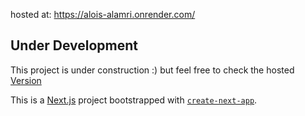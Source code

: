 hosted at: https://alois-alamri.onrender.com/

## Under Development
This project is under construction :)
 but feel free to check the hosted [Version](https://alois-alamri.onrender.com/) 

This is a [Next.js](https://nextjs.org) project bootstrapped with [`create-next-app`](https://nextjs.org/docs/app/api-reference/cli/create-next-app).


